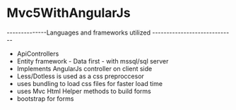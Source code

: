 # Mvc5WithAngularJs


--------------Languages and frameworks  utilized -----------------------------
* ApiControllers
* Entity framework - Data first - with mssql/sql server
* Implements AngularJs controller on client side
*  Less/Dotless is used as a css preproccesor
* uses bundling to load css files for faster load time
* uses Mvc Html Helper methods to build forms
* bootstrap for forms 
